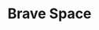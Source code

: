 ---
pid: ch691
title: Brave Space
location_transcription: UCity
coordinates: "[-75.2031858, 39.9502306]"
zipcode: '19104'
gen_neighborhood: West Philadelphia
neighborhood: University City,Belmont,Parkside,Powelton Village
outside_phl: 
age: '20'
age_range: 20-29
instagram: 
image_file_name: ch_691.jpg
proposal_transcription: Something that represents the importance of diversity and
  inclusion in our community. Creating a brave space for those who feel excluded or
  misidentified in their communities where they can shine for their uniqueness instead
  of categorized.
topic: Inclusivity,Neighborhoods,Race Ethnicity
topic_summary: 0, 0, 0, 0, 0
type: Other No Form
keywords_other: 
credit: Mickey Schuster
image_labels: 
twitter: 
facebook: 
permalink: "/monuments/ch691/"
layout: item-page
---